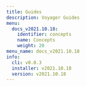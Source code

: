 ```yaml
---
title: Guides
description: Voyager Guides
menu:
  docs_v2021.10.18:
    identifier: concepts
    name: Concepts
    weight: 20
menu_name: docs_v2021.10.18
info:
  cli: v0.0.3
  installer: v2021.10.18
  version: v2021.10.18
---
```



